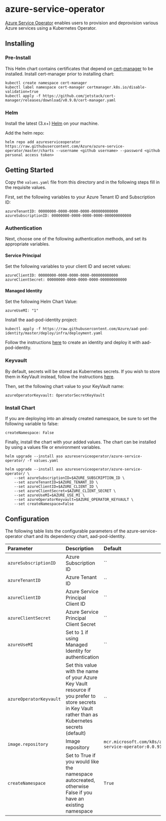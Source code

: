 # azure-service-operator

[Azure Service Operator](https://github.com/azure/azure-service-operator) enables users to provision and deprovision various Azure services using a Kubernetes Operator.

## Installing

### Pre-Install

This Helm chart contains certificates that depend on [cert-manager](https://cert-manager.io/docs/installation/kubernetes/) to be installed. Install cert-manager prior to installing chart:

```
kubectl create namespace cert-manager
kubectl label namespace cert-manager certmanager.k8s.io/disable-validation=true
kubectl apply -f https://github.com/jetstack/cert-manager/releases/download/v0.9.0/cert-manager.yaml
```

### Helm

Install the latest (3.x+) [Helm](https://helm.sh/docs/intro/install/) on your machine.

Add the helm repo:
```console
helm repo add azureserviceoperator https://raw.githubusercontent.com/Azure/azure-service-operator/master/charts --username <github username> --password <github personal access token>
```

## Getting Started

Copy the `values.yaml` file from this directory and in the following steps fill in the requisite values.

First, set the following variables to your Azure Tenant ID and Subscription ID:
```
azureTenantID: 00000000-0000-0000-0000-000000000000
azureSubscriptionID: 00000000-0000-0000-0000-000000000000
```

### Authentication

Next, choose one of the following authentication methods, and set its appropriate variables.

#### Service Principal

Set the following variables to your client ID and secret values:
```
azureClientID: 00000000-0000-0000-0000-000000000000
azureClientSecret: 00000000-0000-0000-0000-000000000000
```

#### Managed Identity

Set the following Helm Chart Value:
```
azureUseMI: "1"
```

Install the aad-pod-identity project:
```
kubectl apply -f https://raw.githubusercontent.com/Azure/aad-pod-identity/master/deploy/infra/deployment.yaml
```

Follow the instructions [here](docs/deploy.md) to create an identity and deploy it with aad-pod-identity.

### Keyvault

By default, secrets will be stored as Kubernetes secrets. If you wish to store them in KeyVault instead, follow the instructions [here](docs/deploy.md).

Then, set the following chart value to your KeyVault name:
```
azureOperatorKeyvault: OperatorSecretKeyVault
```

### Install Chart

If you are deploying into an already created namespace, be sure to set the following variable to false:
```
createNamespace: False
```

Finally, install the chart with your added values. The chart can be installed by using a values file or environment variables.
```
helm upgrade --install aso azureserviceoperator/azure-service-operator/ -f values.yaml
```

```
helm upgrade --install aso azureserviceoperator/azure-service-operator/ \
    --set azureSubscriptionID=$AZURE_SUBSCRIPTION_ID \
    --set azureTenantID=$AZURE_TENANT_ID \
    --set azureClientID=$AZURE_CLIENT_ID \
    --set azureClientSecret=$AZURE_CLIENT_SECRET \
    --set azureUseMI=$AZURE_USE_MI \
    --set azureOperatorKeyvault=$AZURE_OPERATOR_KEYVAULT \
    --set createNamespace=False
```

## Configuration

The following table lists the configurable parameters of the azure-service-operator chart and its dependency chart, aad-pod-identity.

| Parameter                  | Description              | Default              |
|:---------------------------|:-------------------------|:---------------------|
| `azureSubscriptionID`  | Azure Subscription ID | `` |
| `azureTenantID`  | Azure Tenant ID | `` |
| `azureClientID`  | Azure Service Principal Client ID | `` |
| `azureClientSecret`  | Azure Service Principal Client Secret | `` |
| `azureUseMI`  | Set to 1 if using Managed Identity for authentication | `` |
| `azureOperatorKeyvault`  | Set this value with the name of your Azure Key Vault resource if you prefer to store secrets in Key Vault rather than as Kubernetes secrets (default) | `` |
| `image.repository`  | Image repository | `mcr.microsoft.com/k8s/azure-service-operator:0.0.9150` |
| `createNamespace`  | Set to True if you would like the namespace autocreated, otherwise False if you have an existing namespace | `True` |
